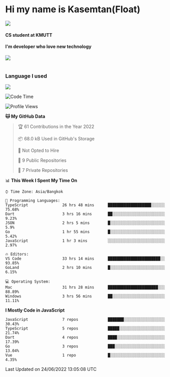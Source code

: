 # Hi my name is Kasemtan(Float)
![](https://64.media.tumblr.com/9c2a8f831efe8da556ffbf89cebb52c9/b86c1ab833a37e32-93/s1280x1920/d000dc22f75df64be2bc150f5fa69c4f6df6bb07.gifv)
#### CS student at KMUTT
#### I'm developer who love new technology
[![](https://github-readme-stats.vercel.app/api?username=FloatKasemtan&show_icons=true&theme=nightowl)]()
#
### Language I used
[![](https://github-readme-stats.vercel.app/api/top-langs/?username=FloatKasemtan&layout=compact&theme=nightowl)]()
<!--START_SECTION:waka-->
![Code Time](http://img.shields.io/badge/Code%20Time-502%20hrs%209%20mins-blue)

![Profile Views](http://img.shields.io/badge/Profile%20Views-0-blue)

**🐱 My GitHub Data** 

> 🏆 61 Contributions in the Year 2022
 > 
> 📦 68.0 kB Used in GitHub's Storage 
 > 
> 🚫 Not Opted to Hire
 > 
> 📜 9 Public Repositories 
 > 
> 🔑 7 Private Repositories  
 > 
📊 **This Week I Spent My Time On** 

```text
⌚︎ Time Zone: Asia/Bangkok

💬 Programming Languages: 
TypeScript               26 hrs 48 mins      ███████████████████░░░░░░   75.68% 
Dart                     3 hrs 16 mins       ██░░░░░░░░░░░░░░░░░░░░░░░   9.23% 
JSON                     2 hrs 5 mins        █░░░░░░░░░░░░░░░░░░░░░░░░   5.9% 
Go                       1 hr 55 mins        █░░░░░░░░░░░░░░░░░░░░░░░░   5.42% 
JavaScript               1 hr 3 mins         ░░░░░░░░░░░░░░░░░░░░░░░░░   2.97%

🔥 Editors: 
VS Code                  33 hrs 14 mins      ███████████████████████░░   93.85% 
GoLand                   2 hrs 10 mins       █░░░░░░░░░░░░░░░░░░░░░░░░   6.15%

💻 Operating System: 
Mac                      31 hrs 28 mins      ██████████████████████░░░   88.89% 
Windows                  3 hrs 56 mins       ██░░░░░░░░░░░░░░░░░░░░░░░   11.11%

```

**I Mostly Code in JavaScript** 

```text
JavaScript               7 repos             ███████░░░░░░░░░░░░░░░░░░   30.43% 
TypeScript               5 repos             █████░░░░░░░░░░░░░░░░░░░░   21.74% 
Dart                     4 repos             ████░░░░░░░░░░░░░░░░░░░░░   17.39% 
Go                       3 repos             ███░░░░░░░░░░░░░░░░░░░░░░   13.04% 
Vue                      1 repo              █░░░░░░░░░░░░░░░░░░░░░░░░   4.35%

```



 Last Updated on 24/06/2022 13:05:08 UTC
<!--END_SECTION:waka-->
<!--
**FloatKasemtan/FloatKasemtan** is a ✨ _special_ ✨ repository because its `README.md` (this file) appears on your GitHub profile.

Here are some ideas to get you started:

- 🔭 I’m currently working on ...
- 🌱 I’m currently learning ...
- 👯 I’m looking to collaborate on ...
- 🤔 I’m looking for help with ...
- 💬 Ask me about ...
- 📫 How to reach me: ...
- 😄 Pronouns: ...
- ⚡ Fun fact: ...
-->
